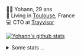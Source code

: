 <p>
  👨🏻 <bold>Yohann</bold>, 29 ans<br/>
  💼 Living in <a href="https://www.google.com/maps?q=toulouse">Toulouse</a>, France<br/>
  💻 CTO at <a href="https://trayvisor.com/">Trayvisor</a><br/>
</p>

<a href="https://github.com/anuraghazra/github-readme-stats"><img align="center" src="https://github-readme-stats-dviw-8taegaswk-yohann84ls-projects.vercel.app//api?username=yohann84L&show_icons=true&include_all_commits=true" alt="Yohann's github stats" /> </a>


<details>
  <summary>Some stats ...</summary><br/>
  

<!--START_SECTION:waka-->
![Code Time](http://img.shields.io/badge/Code%20Time-1%2C217%20hrs%2016%20mins-blue)

![Profile Views](http://img.shields.io/badge/Profile%20Views-0-blue)

**🐱 My GitHub Data** 

> 📦 440.9 kB Used in GitHub's Storage 
 > 
> 🚫 Not Opted to Hire
 > 
> 📜 26 Public Repositories 
 > 
> 🔑 21 Private Repositories 
 > 
**I'm an Early 🐤** 

```text
🌞 Morning                22520 commits       ███████░░░░░░░░░░░░░░░░░░   29.98 % 
🌆 Daytime                43277 commits       ██████████████░░░░░░░░░░░   57.60 % 
🌃 Evening                9193 commits        ███░░░░░░░░░░░░░░░░░░░░░░   12.24 % 
🌙 Night                  139 commits         ░░░░░░░░░░░░░░░░░░░░░░░░░   00.19 % 
```
📅 **I'm Most Productive on Wednesday** 

```text
Monday                   14267 commits       █████░░░░░░░░░░░░░░░░░░░░   18.99 % 
Tuesday                  14111 commits       █████░░░░░░░░░░░░░░░░░░░░   18.78 % 
Wednesday                15577 commits       █████░░░░░░░░░░░░░░░░░░░░   20.73 % 
Thursday                 15292 commits       █████░░░░░░░░░░░░░░░░░░░░   20.35 % 
Friday                   14485 commits       █████░░░░░░░░░░░░░░░░░░░░   19.28 % 
Saturday                 530 commits         ░░░░░░░░░░░░░░░░░░░░░░░░░   00.71 % 
Sunday                   867 commits         ░░░░░░░░░░░░░░░░░░░░░░░░░   01.15 % 
```


📊 **This Week I Spent My Time On** 

```text
🕑︎ Time Zone: Europe/Paris

💬 Programming Languages: 
JavaScript               1 hr 29 mins        ██████████░░░░░░░░░░░░░░░   38.15 % 
HTTP Request             1 hr 21 mins        █████████░░░░░░░░░░░░░░░░   34.37 % 
JSON                     18 mins             ██░░░░░░░░░░░░░░░░░░░░░░░   07.76 % 
Python                   16 mins             ██░░░░░░░░░░░░░░░░░░░░░░░   07.04 % 
Other                    11 mins             █░░░░░░░░░░░░░░░░░░░░░░░░   04.91 % 

🔥 Editors: 
Cursor                   1 hr 16 mins        ████████░░░░░░░░░░░░░░░░░   32.35 % 
Zed                      55 mins             ██████░░░░░░░░░░░░░░░░░░░   23.51 % 
VS Code                  53 mins             ██████░░░░░░░░░░░░░░░░░░░   22.52 % 
Postman                  45 mins             █████░░░░░░░░░░░░░░░░░░░░   19.11 % 
Figma                    5 mins              █░░░░░░░░░░░░░░░░░░░░░░░░   02.50 % 

💻 Operating System: 
Mac                      3 hrs 55 mins       █████████████████████████   100.00 % 
```

**I Mostly Code in Python** 

```text
Python                   25 repos            ██████████████░░░░░░░░░░░   54.35 % 
Jupyter Notebook         4 repos             ██░░░░░░░░░░░░░░░░░░░░░░░   08.70 % 
JavaScript               3 repos             ██░░░░░░░░░░░░░░░░░░░░░░░   06.52 % 
HTML                     2 repos             █░░░░░░░░░░░░░░░░░░░░░░░░   04.35 % 
Shell                    1 repo              █░░░░░░░░░░░░░░░░░░░░░░░░   02.17 % 
```




 Last Updated on 21/02/2025 00:38:20 UTC
<!--END_SECTION:waka-->
